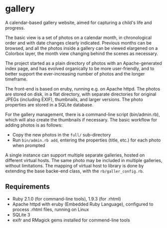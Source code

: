 gallery
=======

A calendar-based gallery website, aimed for capturing a child's life and progress.

The basic view is a set of photos on a calendar month, in chronological order and with date changes clearly indicated. Previous months can be browsed, and all the photos inside a gallery can be viewed elargened on a Colorbox layer, the month view changing behind the scenes as necessary.

The project started as a plain directory of photos with an Apache-generated index page, and has evolved organically to be more user-friendly, and to better support the ever-increasing number of photos and the longer timeframe.

The front-end is based on eruby, running e.g. on Apache httpd. The photos are stored on disk, in a flat directory, with separate directories for original JPEGs (including EXIF), thumbnails, and larger versions. The photo properties are stored in a SQLite database.

For the gallery management, there is a command-line script (bin/admin.rb), which will also create the thumbnails if necessary. The basic workflow for adding photos is as follows:

* Copy the new photos in the `full/` sub-directory
* Run `bin/admin.rb add`, entering the properties (title, etc.) for each photo when prompted

A single instance can support multiple separate galleries, hosted on different virtual hosts. The same photo may be included in multiple galleries, without limitations. The mapping of virtual host to library is done by extending the base backe-end class, with the `rb/galler_config.rb`.


Requirements
------------

* Ruby 2.1.0 (for command-line tools), 1.9.3 (for .rhtml)
* Apache httpd with eruby (Embedded Ruby Language), configured to process .rhtml files, running on Linux
* SQLite 3
* exifr and RMagick gems installed for commend-line tools

